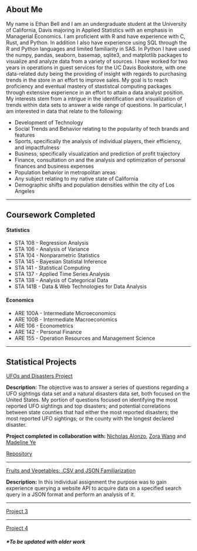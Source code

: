
## About Me

My name is Ethan Bell and I am an undergraduate student at the University of California, Davis majoring in Applied Statistics with an emphasis in Managerial Economics. I am proficient with R and have experience with C, Rust, and Python. In addition I also have experience using SQL through the R and Python languages and limited familiarity in SAS. In Python I have used the numpy, pandas, seaborn, basemap, sqlite3, and matplotlib packages to visualize and analyze data from a variety of sources. I have worked for two years in operations in guest services for the UC Davis Bookstore, with one data-related duty being the providing of insight with regards to purchasing trends in the store in an effort to improve sales. My goal is to reach proficiency and eventual mastery of stastistcal computing packages through extensive experience in an effort to attain a data analyst position. My interests stem from a intrigue in the identification and visualization of trends within data sets to answer a wide range of questions. In particular, I am interested in data that relate to the following:

* Development of Technology
* Social Trends and Behavior relating to the popularity of tech brands and features
* Sports, specifically the analysis of individual players, their efficiency, and impactfulness
* Business, specifically visualization and prediction of profit trajectory
* Finance, consultation on and the analysis and optimization of personal finances and business expenses 
* Population behavior in metropolitan areas
* Any subject relating to my native state of California
* Demographic shifts and population densities within the city of Los Angeles

* * *
## Coursework Completed

#### Statistics
* STA 108 - Regression Analysis
* STA 106 - Analysis of Variance
* STA 104 - Nonparametric Statistics
* STA 145 - Bayesian Statistal Inference
* STA 141 - Statistical Computing
* STA 137 - Applied Time Series Analysis
* STA 138 - Analysis of Categorical Data
* STA 141B - Data & Web Technologies for Data Analysis

#### Economics
* ARE 100A - Intermediate Microeconomics
* ARE 100B - Intermediate Macroeconomics
* ARE 106 - Econometrics
* ARE 142 - Personal Finance
* ARE 155 - Operation Resources and Management Science

* * *
## Statistical Projects


[UFOs and Disasters Project](https://eabell94.github.io/EAB%2BSecond%2BAnalysis.html)

<b>Description:</b> The objective was to answer a series of questions regarding a UFO sightings data set and a natural disasters data set, both focused on the United States. My portion of questions focused on identifying the most reported UFO sightings and top disasters; and potential correlations between state counties that had either the most reported disasters; the most reported UFO sightings; or the county with the longest declared disaster.

<b>Project completed in collaboration with:</b> [Nicholas Alonzo](https://nicholas-alonzo.github.io/), [Zora Wang](https://zora2028.github.io/) and [Madeline Ye](https://mmadet.github.io/)

[Repository](https://nicholas-alonzo.github.io/Projects/UCD%20Projects/Data%20and%20Web%20Technologies/datawebtech.html)
* * *
[Fruits and Vegetables: .CSV and JSON Familiarization](https://eabell94.github.io/assignment4.html)

<b>Description:</b> In this individual assignment the purpose was to gain experience querying a website API to acquire data on a specified search query in a JSON format and perform an analysis of it.
* * *
[Project 3](link3)
* * *
[Project 4](link4)

##### *To be updated with older work
